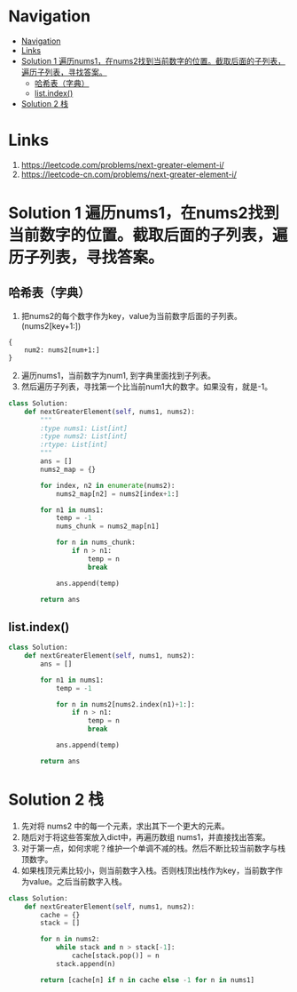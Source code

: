 # Navigation
- [Navigation](#navigation)
- [Links](#links)
- [Solution 1 遍历nums1，在nums2找到当前数字的位置。截取后面的子列表，遍历子列表，寻找答案。](#solution-1-%e9%81%8d%e5%8e%86nums1%e5%9c%a8nums2%e6%89%be%e5%88%b0%e5%bd%93%e5%89%8d%e6%95%b0%e5%ad%97%e7%9a%84%e4%bd%8d%e7%bd%ae%e6%88%aa%e5%8f%96%e5%90%8e%e9%9d%a2%e7%9a%84%e5%ad%90%e5%88%97%e8%a1%a8%e9%81%8d%e5%8e%86%e5%ad%90%e5%88%97%e8%a1%a8%e5%af%bb%e6%89%be%e7%ad%94%e6%a1%88)
  - [哈希表（字典）](#%e5%93%88%e5%b8%8c%e8%a1%a8%e5%ad%97%e5%85%b8)
  - [list.index()](#listindex)
- [Solution 2 栈](#solution-2-%e6%a0%88)

# Links
1. https://leetcode.com/problems/next-greater-element-i/
2. https://leetcode-cn.com/problems/next-greater-element-i/


# Solution 1 遍历nums1，在nums2找到当前数字的位置。截取后面的子列表，遍历子列表，寻找答案。
## 哈希表（字典）
1. 把nums2的每个数字作为key，value为当前数字后面的子列表。(nums2[key+1:])
```
{
    num2: nums2[num+1:]
}
```
2. 遍历nums1，当前数字为num1, 到字典里面找到子列表。
3. 然后遍历子列表，寻找第一个比当前num1大的数字。如果没有，就是-1。
   
```python
class Solution:
    def nextGreaterElement(self, nums1, nums2):
        """
        :type nums1: List[int]
        :type nums2: List[int]
        :rtype: List[int]
        """
        ans = []
        nums2_map = {}

        for index, n2 in enumerate(nums2):
            nums2_map[n2] = nums2[index+1:]

        for n1 in nums1:
            temp = -1
            nums_chunk = nums2_map[n1]

            for n in nums_chunk:
                if n > n1:
                    temp = n
                    break

            ans.append(temp)

        return ans
```

## list.index()
```python
class Solution:
    def nextGreaterElement(self, nums1, nums2):
        ans = [] 

        for n1 in nums1:
            temp = -1 

            for n in nums2[nums2.index(n1)+1:]: 
                if n > n1:
                    temp = n
                    break

            ans.append(temp)

        return ans
```

# Solution 2 栈
1. 先对将 nums2 中的每一个元素，求出其下一个更大的元素。
2. 随后对于将这些答案放入dict中，再遍历数组 nums1，并直接找出答案。
3. 对于第一点，如何求呢？维护一个单调不减的栈。然后不断比较当前数字与栈顶数字。
4. 如果栈顶元素比较小，则当前数字入栈。否则栈顶出栈作为key，当前数字作为value。之后当前数字入栈。

```python
class Solution:
    def nextGreaterElement(self, nums1, nums2):
        cache = {}
        stack = []

        for n in nums2:
            while stack and n > stack[-1]:
                cache[stack.pop()] = n
            stack.append(n)

        return [cache[n] if n in cache else -1 for n in nums1]
        
```